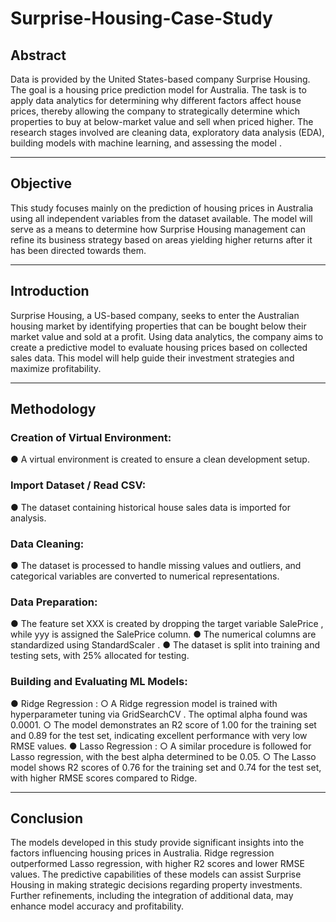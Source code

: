 # Surprise-Housing-Case-Study


## Abstract

Data is provided by the United States-based company Surprise Housing. The goal 
is a housing price prediction model for Australia. The task is to apply data 
analytics for determining why different factors affect house prices, thereby 
allowing the company to strategically determine which properties to buy at 
below-market value and sell when priced higher. The research stages involved are 
cleaning data, exploratory data analysis (EDA), building models with machine 
learning, and assessing the model . 

------
## Objective 
This study focuses mainly on the prediction of housing prices in Australia using all 
independent variables from the dataset available. The model will serve as a means 
to determine how Surprise Housing management can refine its business strategy 
based on areas yielding higher returns after it has been directed towards them. 

------
## Introduction 
Surprise Housing, a US-based company, seeks to enter the Australian housing 
market by identifying properties that can be bought below their market value and 
sold at a profit. Using data analytics, the company aims to create a predictive 
model to evaluate housing prices based on collected sales data. This model will 
help guide their investment strategies and maximize profitability.

-----

## Methodology 

### Creation of Virtual Environment: 
●  A virtual environment is created to ensure a clean development setup. 

### Import Dataset / Read CSV: 
●  The dataset containing historical house sales data is imported for analysis. 

### Data Cleaning: 
●  The dataset is processed to handle missing values and outliers, and 
categorical variables are converted to numerical representations. 

### Data Preparation: 
●  The feature set XXX is created by dropping the target variable 
SalePrice  , while yyy is assigned the  SalePrice  column. 
●  The numerical columns are standardized using  StandardScaler  . 
●  The dataset is split into training and testing sets, with 25% allocated for 
testing. 

### Building and Evaluating ML Models: 
●  Ridge Regression  : 
○  A Ridge regression model is trained with hyperparameter tuning via 
GridSearchCV  . The optimal alpha found was 0.0001. 
○  The model demonstrates an R2 score of 1.00 for the training set and 
0.89 for the test set, indicating excellent performance with very low 
RMSE values. 
●  Lasso Regression  : 
○  A similar procedure is followed for Lasso regression, with the best 
alpha determined to be 0.05. 
○  The Lasso model shows R2 scores of 0.76 for the training set and 0.74 
for the test set, with higher RMSE scores compared to Ridge.

-----
## Conclusion 
The models developed in this study provide significant insights into the factors 
influencing housing prices in Australia. Ridge regression outperformed Lasso 
regression, with higher R2 scores and lower RMSE values. The predictive 
capabilities of these models can assist Surprise Housing in making strategic 
decisions regarding property investments. Further refinements, including the 
integration of additional data, may enhance model accuracy and profitability.
